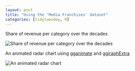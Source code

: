 ```yaml
---
layout: post
title: "Using the 'Media Franchises' dataset"
categories: [tidytuesday, R]
---
```


Share of revenue per category over the decades

![Share of revenue per category over the decades](/tidytuesday-kludges/assets/2019-07-02_media-franchises-category-decades.png)

<!-- more -->

An animated radar chart using [gganimate](https://gganimate.com/) and [ggiraphExtra](https://github.com/cardiomoon/ggiraphExtra)

![An animated radar chart](/tidytuesday-kludges/assets/2019-07-02_media-franchises-radar-chart.gif)



